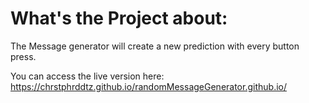 What's the Project about:
=========================

The Message generator will create a new prediction with every button press.

You can access the live version here: 
https://chrstphrddtz.github.io/randomMessageGenerator.github.io/
